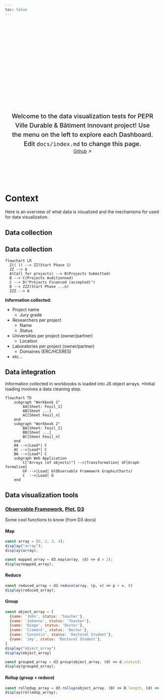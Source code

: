 ```yaml
---
toc: false
---
```


<style>

.hero {
  display: flex;
  flex-direction: column;
  align-items: center;
  font-family: var(--sans-serif);
  margin: 4rem 0 8rem;
  text-wrap: balance;
  text-align: center;
}

.hero h1 {
  margin: 2rem 0;
  max-width: none;
  font-size: 14vw;
  font-weight: 900;
  line-height: 1;
  background: linear-gradient(30deg, var(--theme-foreground-focus), currentColor);
  -webkit-background-clip: text;
  -webkit-text-fill-color: transparent;
  background-clip: text;
}

.hero h2 {
  margin: 0;
  max-width: 34em;
  font-size: 20px;
  font-style: initial;
  font-weight: 500;
  line-height: 1.5;
  color: var(--theme-foreground-muted);
}

@media (min-width: 640px) {
  .hero h1 {
    font-size: 90px;
  }
}

</style>

<div class="hero">
  <h1>PEPR VDBI Dashboards</h1>
  <h2>Welcome to the data visualization tests for PEPR Ville Durable & Bâtiment Innovant project! Use the menu on the left to explore each Dashboard. Edit&nbsp;<code style="font-size: 90%;">docs/index.md</code> to change this page.</h2>
  <a href="https://github.com/VCityTeam/PEPR-VDBI" target="_blank">Github<span style="display: inline-block; margin-left: 0.25rem;">↗︎</span></a>
</div>

# Context

Here is an overview of what data is visualized and the mechanisms for used for data visualization. 

## Data collection
## Data collection
```mermaid
flowchart LR
  Z(( )) --> ZZ(Start Phase 1)
  ZZ --> A
  A(Call for projects) --> B(Projects Submitted)
  B --> C(Projects Auditionned)
  C --> D("Projects Financed (accepted)")
  D --> ZZZ(Start Phase ...n)
  ZZZ --> A
```

**Information collected:**
- Project name
  - Jury grade
- Researchers per project
  - Name
  - Status
- Universities per project (owner/partner)
  - Location
- Laboratories per project (owner/partner)
  - Domaines (ERC/HCERES)
- etc...

## Data integration

Information collected in workbooks is loaded into JS object arrays.
*Initial loading involves a data cleaning step.


```mermaid
flowchart TD
    subgraph "Workbook 1"
        AA[Sheet: Feuil_1]
        AB[Sheet ...]
        AC[Sheet Feuil_n]
    end
    subgraph "Workbook 2"
        BA[Sheet: Feuil_1]
        BB[Sheet ...]
        BC[Sheet Feuil_n]
    end
    AA -->|Load*| C
    AC -->|Load*| C
    BA -->|Load*| C
    subgraph Web Application
        C["Arrays (of objects)"] -->|Transformation| GF[Graph formalism]
        GF -->|Load| O(Observable Framework Graphs/Charts)
        C  -->|Load| O
    end
```

## Data visualization tools

### [Observable Framework](https://observablehq.com/framework/), [Plot](https://observablehq.com/plot/), [D3](https://d3js.org/)

Some cool functions to know (from D3 docs)

#### Map

```js
const array = [0, 2, 3, 4];
display("array");
display(array);
```

```js echo
const mapped_array = d3.map(array, (d) => d > 2);
display(mapped_array);
```

#### Reduce

```js echo
const reduced_array = d3.reduce(array, (p, v) => p + v, 0)
display(reduced_array);
```

#### Group

```js
const object_array = [
  {name: 'John', status: 'Teacher'},
  {name: 'Johanna', status: 'Teacher'},
  {name: 'Diego', status: 'Doctor'},
  {name: 'Clement', status: 'Doctor'},
  {name: 'Corentin', status: 'Doctoral Student'},
  {name: 'Jey', status: 'Doctoral Student'},
]
display("object_array")
display(object_array)
```

```js echo
const grouped_array = d3.group(object_array, (d) => d.status);
display(grouped_array);
```

#### Rollup (group + reduce)

```js echo
const rolledup_array = d3.rollup(object_array, (D) => D.length, (d) => d.status);
display(rolledup_array);
```

